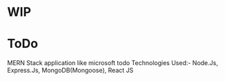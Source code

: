 # WIP
# ToDo

MERN Stack application like microsoft todo
Technologies Used:- Node.Js, Express.Js, MongoDB(Mongoose), React JS
